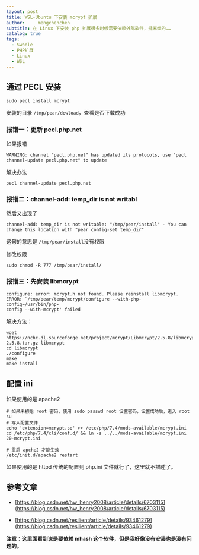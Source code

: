 ```yaml
---
layout: post
title: WSL-Ubuntu 下安装 mcrypt 扩展
author:     mengchenchen
subtitle: 在 Linux 下安装 php 扩展很多时候需要依赖外部软件，挺麻烦的……
catalog: true
tags:
  - Swoole
  - PHP扩展
  - Linux
  - WSL
---
```


## 通过 PECL 安装

```shell
sudo pecl install mcrypt
```

安装的目录 `/tmp/pear/dowload`，查看是否下载成功

### 报错一：更新 pecl.php.net

如果报错

```
WARNING: channel "pecl.php.net" has updated its protocols, use "pecl channel-update pecl.php.net" to update
```

解决办法

```shell
pecl channel-update pecl.php.net
```
### 报错二：channel-add: temp_dir is not writabl

然后又出现了

```
channel-add: temp_dir is not writable: "/tmp/pear/install" - You can change this location with "pear config-set temp_dir"
```

这句的意思是 `/tmp/pear/install`没有权限

修改权限

```shell
sudo chmod -R 777 /tmp/pear/install/
```

### 报错三：先安装 libmcrypt

```shell
configure: error: mcrypt.h not found. Please reinstall libmcrypt.
ERROR: `/tmp/pear/temp/mcrypt/configure --with-php-config=/usr/bin/php-
config --with-mcrypt' failed
```

解决方法：

```shell
wget https://nchc.dl.sourceforge.net/project/mcrypt/Libmcrypt/2.5.8/libmcrypt-2.5.8.tar.gz libmcrypt
cd libmcrypt
./configure
make
make install
```

## 配置 ini

如果使用的是 apache2

```shell
# 如果未初始 root 密码，使用 sudo passwd root 设置密码，设置成功后，进入 root
su
# 写入配置文件
echo 'extension=mcrypt.so' >> /etc/php/7.4/mods-available/mcrypt.ini
cd /etc/php/7.4/cli/conf.d/ && ln -s ../../mods-available/mcrypt.ini 20-mcrypt.ini

# 重启 apche2 才能生效
/etc/init.d/apache2 restart
```

如果使用的是 httpd 传统的配置到 php.ini 文件就行了，这里就不描述了。

## 参考文章

* [https://blog.csdn.net/hw_henry2008/article/details/6703115](https://blog.csdn.net/hw_henry2008/article/details/6703115)

* [https://blog.csdn.net/resilient/article/details/93461279](https://blog.csdn.net/resilient/article/details/93461279)

**注意：这里面看到说是要依赖 mhash 这个软件，但是我好像没有安装也是没有问题的。**

